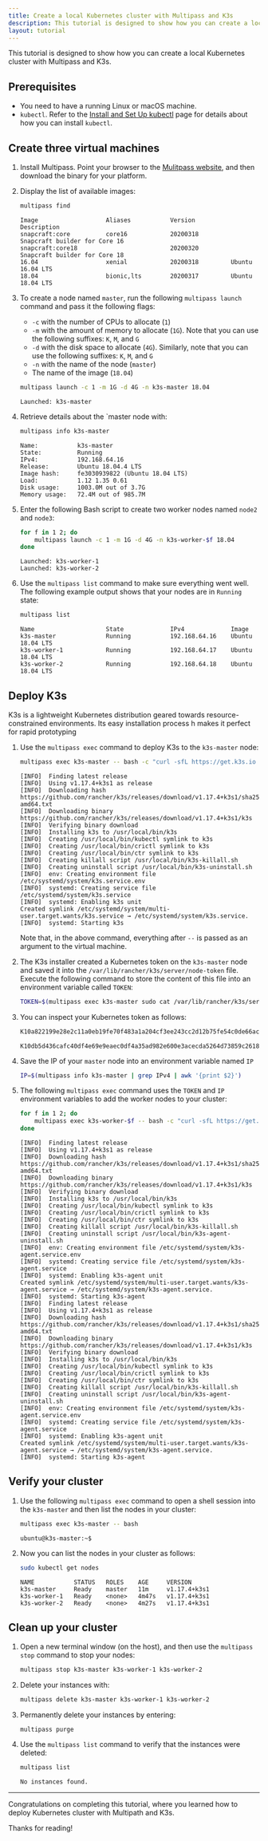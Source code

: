 ```yaml
---
title: Create a local Kubernetes cluster with Multipass and K3s
description: This tutorial is designed to show how you can create a local Kubernetes cluster with Multipass and K3s.
layout: tutorial
---
```


This tutorial is designed to show how you can create a local Kubernetes cluster with Multipass and K3s.

## Prerequisites

* You need to have a running Linux or macOS machine.
* `kubectl`. Refer to the [Install and Set Up kubectl](https://kubernetes.io/docs/tasks/tools/install-kubectl/) page for details about how you can install `kubectl`.

## Create three virtual machines

1. Install Multipass. Point your browser to the [Mulitpass website](https://multipass.run/), and then download the binary for your platform.

2. Display the list of available images:

    ```Bash
    multipass find
    ```

    ```
    Image                   Aliases           Version          Description
    snapcraft:core          core16            20200318         Snapcraft builder for Core 16
    snapcraft:core18                          20200320         Snapcraft builder for Core 18
    16.04                   xenial            20200318         Ubuntu 16.04 LTS
    18.04                   bionic,lts        20200317         Ubuntu 18.04 LTS
    ```

3. To create a node named `master`, run the following `multipass launch` command and pass it the following flags:

     * `-c` with the number of CPUs to allocate (`1`)
     * `-m` with the amount of memory to allocate (`1G`). Note that you can use the following suffixes: `K`, `M`, and `G`
     * `-d` with the disk space to allocate (`4G`). Similarly, note that you can use the following suffixes: `K`, `M`, and `G`
     * `-n` with the name of the node (`master`)
     * The name of the image (`18.04`)

    ```Bash
    multipass launch -c 1 -m 1G -d 4G -n k3s-master 18.04
    ```

    ```
    Launched: k3s-master
    ```

4. Retrieve details about the `master node with:

    ```Bash
    multipass info k3s-master
    ```

    ```
    Name:           k3s-master
    State:          Running
    IPv4:           192.168.64.16
    Release:        Ubuntu 18.04.4 LTS
    Image hash:     fe3030939822 (Ubuntu 18.04 LTS)
    Load:           1.12 1.35 0.61
    Disk usage:     1003.0M out of 3.7G
    Memory usage:   72.4M out of 985.7M
    ```

5. Enter the following Bash script to create two worker nodes named `node2` and `node3`:


    ```Bash
    for f in 1 2; do
        multipass launch -c 1 -m 1G -d 4G -n k3s-worker-$f 18.04
    done
    ```

    ```
    Launched: k3s-worker-1
    Launched: k3s-worker-2
    ```

6. Use the `multipass list` command to make sure everything went well. The following example output shows that your nodes are in `Running` state:

    ```Bash
    multipass list
    ```

    ```
    Name                    State             IPv4             Image
    k3s-master              Running           192.168.64.16    Ubuntu 18.04 LTS
    k3s-worker-1            Running           192.168.64.17    Ubuntu 18.04 LTS
    k3s-worker-2            Running           192.168.64.18    Ubuntu 18.04 LTS
    ```

## Deploy K3s

K3s is a lightweight Kubernetes distribution geared towards resource-constrained environments. Its easy installation process h makes it perfect for rapid prototyping

1. Use the `multipass exec` command to deploy K3s to the `k3s-master` node:

    ```Bash
    multipass exec k3s-master -- bash -c "curl -sfL https://get.k3s.io | sh -"
    ```

    ```
    [INFO]  Finding latest release
    [INFO]  Using v1.17.4+k3s1 as release
    [INFO]  Downloading hash https://github.com/rancher/k3s/releases/download/v1.17.4+k3s1/sha256sum-amd64.txt
    [INFO]  Downloading binary https://github.com/rancher/k3s/releases/download/v1.17.4+k3s1/k3s
    [INFO]  Verifying binary download
    [INFO]  Installing k3s to /usr/local/bin/k3s
    [INFO]  Creating /usr/local/bin/kubectl symlink to k3s
    [INFO]  Creating /usr/local/bin/crictl symlink to k3s
    [INFO]  Creating /usr/local/bin/ctr symlink to k3s
    [INFO]  Creating killall script /usr/local/bin/k3s-killall.sh
    [INFO]  Creating uninstall script /usr/local/bin/k3s-uninstall.sh
    [INFO]  env: Creating environment file /etc/systemd/system/k3s.service.env
    [INFO]  systemd: Creating service file /etc/systemd/system/k3s.service
    [INFO]  systemd: Enabling k3s unit
    Created symlink /etc/systemd/system/multi-user.target.wants/k3s.service → /etc/systemd/system/k3s.service.
    [INFO]  systemd: Starting k3s
    ```

    Note that, in the above command, everything after `--` is passed as an argument to the virtual machine.

2. The K3s installer created a Kubernetes token on the `k3s-master` node and saved it into the `/var/lib/rancher/k3s/server/node-token` file. Execute the following command to store the content of this file into an environment variable called `TOKEN`:

    ```Bash
    TOKEN=$(multipass exec k3s-master sudo cat /var/lib/rancher/k3s/server/node-token)
    ```

3. You can inspect your Kubernetes token as follows:

    ```Bash
    K10a822199e28e2c11a0eb19fe70f483a1a204cf3ee243cc2d12b75fe54c0de66ac::server:3e440ae3b6f4720c6e9c0438c76adc18
    ```

    ```
    K10db5d436cafc40df4e69e9eaec0df4a35ad982e600e3acecda5264d73859c2618::server:beed2c91b9c38560fc6f82d3649dc94a
    ```

4. Save the IP of your `master` node into an environment variable named `IP`

    ```Bash
    IP=$(multipass info k3s-master | grep IPv4 | awk '{print $2}')
    ```

5. The following `multipass exec` command uses the `TOKEN` and `IP` environment variables to add the worker nodes to your cluster:

    ```Bash
    for f in 1 2; do
        multipass exec k3s-worker-$f -- bash -c "curl -sfL https://get.k3s.io | K3S_URL=\"https://$IP:6443\" K3S_TOKEN=\"$TOKEN\" sh -"
    done
    ```

    ```
    [INFO]  Finding latest release
    [INFO]  Using v1.17.4+k3s1 as release
    [INFO]  Downloading hash https://github.com/rancher/k3s/releases/download/v1.17.4+k3s1/sha256sum-amd64.txt
    [INFO]  Downloading binary https://github.com/rancher/k3s/releases/download/v1.17.4+k3s1/k3s
    [INFO]  Verifying binary download
    [INFO]  Installing k3s to /usr/local/bin/k3s
    [INFO]  Creating /usr/local/bin/kubectl symlink to k3s
    [INFO]  Creating /usr/local/bin/crictl symlink to k3s
    [INFO]  Creating /usr/local/bin/ctr symlink to k3s
    [INFO]  Creating killall script /usr/local/bin/k3s-killall.sh
    [INFO]  Creating uninstall script /usr/local/bin/k3s-agent-uninstall.sh
    [INFO]  env: Creating environment file /etc/systemd/system/k3s-agent.service.env
    [INFO]  systemd: Creating service file /etc/systemd/system/k3s-agent.service
    [INFO]  systemd: Enabling k3s-agent unit
    Created symlink /etc/systemd/system/multi-user.target.wants/k3s-agent.service → /etc/systemd/system/k3s-agent.service.
    [INFO]  systemd: Starting k3s-agent
    [INFO]  Finding latest release
    [INFO]  Using v1.17.4+k3s1 as release
    [INFO]  Downloading hash https://github.com/rancher/k3s/releases/download/v1.17.4+k3s1/sha256sum-amd64.txt
    [INFO]  Downloading binary https://github.com/rancher/k3s/releases/download/v1.17.4+k3s1/k3s
    [INFO]  Verifying binary download
    [INFO]  Installing k3s to /usr/local/bin/k3s
    [INFO]  Creating /usr/local/bin/kubectl symlink to k3s
    [INFO]  Creating /usr/local/bin/crictl symlink to k3s
    [INFO]  Creating /usr/local/bin/ctr symlink to k3s
    [INFO]  Creating killall script /usr/local/bin/k3s-killall.sh
    [INFO]  Creating uninstall script /usr/local/bin/k3s-agent-uninstall.sh
    [INFO]  env: Creating environment file /etc/systemd/system/k3s-agent.service.env
    [INFO]  systemd: Creating service file /etc/systemd/system/k3s-agent.service
    [INFO]  systemd: Enabling k3s-agent unit
    Created symlink /etc/systemd/system/multi-user.target.wants/k3s-agent.service → /etc/systemd/system/k3s-agent.service.
    [INFO]  systemd: Starting k3s-agent
    ```

## Verify your cluster

1. Use the following `multipass exec` command to open a shell session into the `k3s-master` and then list the nodes in your cluster:

    ```Bash
    multipass exec k3s-master -- bash
    ```

    ```
    ubuntu@k3s-master:~$
    ```

2. Now you can list the nodes in your cluster as follows:

    ```Bash
    sudo kubectl get nodes
    ```

    ```
    NAME           STATUS   ROLES    AGE     VERSION
    k3s-master     Ready    master   11m     v1.17.4+k3s1
    k3s-worker-1   Ready    <none>   4m47s   v1.17.4+k3s1
    k3s-worker-2   Ready    <none>   4m27s   v1.17.4+k3s1
    ```


## Clean up your cluster

1. Open a new terminal window (on the host), and then use the `multipass stop` command to stop your nodes:

    ```Bash
    multipass stop k3s-master k3s-worker-1 k3s-worker-2
    ```

2. Delete your instances with:

    ```Bash
    multipass delete k3s-master k3s-worker-1 k3s-worker-2
    ````

3. Permanently delete your instances by entering:

    ```
    multipass purge
    ```

4. Use the `multipass list` command to verify that the instances were deleted:

    ```Bash
    multipass list
    ```

    ```
    No instances found.
    ```

---

Congratulations on completing this tutorial, where you learned how to deploy Kubernetes cluster with Multipath and K3s.

Thanks for reading!
<!-- To learn even more, continue with the following tutorials. -->
